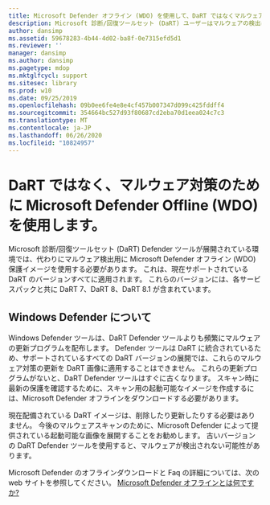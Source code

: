 ```yaml
---
title: Microsoft Defender オフライン (WDO) を使用して、DaRT ではなくマルウェア対策を行う
description: Microsoft 診断/回復ツールセット (DaRT) ユーザーはマルウェアの検出に Microsoft Defender オフライン (WDO) を使用する必要がある
author: dansimp
ms.assetid: 59678283-4b44-4d02-ba8f-0e7315efd5d1
ms.reviewer: ''
manager: dansimp
ms.author: dansimp
ms.pagetype: mdop
ms.mktglfcycl: support
ms.sitesec: library
ms.prod: w10
ms.date: 09/25/2019
ms.openlocfilehash: 09b0ee6fe4e8e4cf457b007347d099c425fddff4
ms.sourcegitcommit: 354664bc527d93f80687cd2eba70d1eea024c7c3
ms.translationtype: MT
ms.contentlocale: ja-JP
ms.lasthandoff: 06/26/2020
ms.locfileid: "10824957"
---
```

<!-- was:
# Microsoft Diagnostics and Recovery Toolset (DaRT) users should use Microsoft Defender Offline (WDO) for malware detection-->
# DaRT ではなく、マルウェア対策のために Microsoft Defender Offline (WDO) を使用します。

Microsoft 診断/回復ツールセット (DaRT) Defender ツールが展開されている環境では、代わりにマルウェア検出用に Microsoft Defender オフライン (WDO) 保護イメージを使用する必要があります。 これは、現在サポートされている DaRT のバージョンすべてに適用されます。 これらのバージョンには、各サービスパックと共に DaRT 7、DaRT 8、DaRT 8.1 が含まれています。

## Windows Defender について


Windows Defender ツールは、DaRT Defender ツールよりも頻繁にマルウェアの更新プログラムを配布します。 Defender ツールは DaRT に統合されているため、サポートされているすべての DaRT バージョンの展開では、これらのマルウェア対策の更新を DaRT 画像に適用することはできません。 これらの更新プログラムがないと、DaRT Defender ツールはすぐに古くなります。 スキャン時に最新の保護を確認するために、スキャン用の起動可能なイメージを作成するには、Microsoft Defender オフラインをダウンロードする必要があります。

現在配備されている DaRT イメージは、削除したり更新したりする必要はありません。 今後のマルウェアスキャンのために、Microsoft Defender によって提供されている起動可能な画像を展開することをお勧めします。 古いバージョンの DaRT Defender ツールを使用すると、マルウェアが検出されない可能性があります。

Microsoft Defender のオフラインダウンロードと Faq の詳細については、次の web サイトを参照してください。 [Microsoft Defender オフラインとは何ですか?](https://go.microsoft.com/fwlink/p/?LinkId=394127)

 

 





